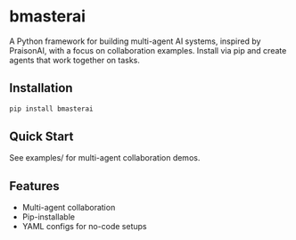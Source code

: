 # bmasterai

A Python framework for building multi-agent AI systems, inspired by PraisonAI, with a focus on collaboration examples. Install via pip and create agents that work together on tasks.

## Installation

```bash
pip install bmasterai
```

## Quick Start

See examples/ for multi-agent collaboration demos.

## Features

- Multi-agent collaboration
- Pip-installable
- YAML configs for no-code setups
